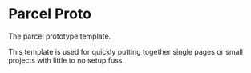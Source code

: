 # Parcel Proto

The parcel prototype template.

This template is used for quickly putting together single pages or small projects with little to no setup fuss.
